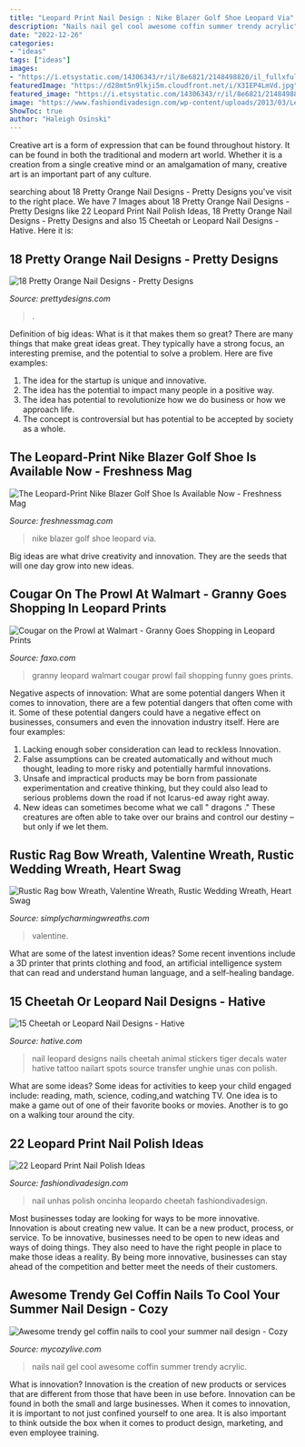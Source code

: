 ```yaml
---
title: "Leopard Print Nail Design : Nike Blazer Golf Shoe Leopard Via"
description: "Nails nail gel cool awesome coffin summer trendy acrylic"
date: "2022-12-26"
categories:
- "ideas"
tags: ["ideas"]
images:
- "https://i.etsystatic.com/14306343/r/il/8e6821/2148498820/il_fullxfull.2148498820_fnc8.jpg"
featuredImage: "https://d28mt5n9lkji5m.cloudfront.net/i/X3IEP4LmVd.jpg"
featured_image: "https://i.etsystatic.com/14306343/r/il/8e6821/2148498820/il_fullxfull.2148498820_fnc8.jpg"
image: "https://www.fashiondivadesign.com/wp-content/uploads/2013/03/Leopard-Print-Nail-Polish-22.jpg"
ShowToc: true
author: "Haleigh Osinski"
---
```



Creative art is a form of expression that can be found throughout history. It can be found in both the traditional and modern art world. Whether it is a creation from a single creative mind or an amalgamation of many, creative art is an important part of any culture.

	

		
searching about 18 Pretty Orange Nail Designs - Pretty Designs you've visit to the right place. We have 7 Images about 18 Pretty Orange Nail Designs - Pretty Designs like 22 Leopard Print Nail Polish Ideas, 18 Pretty Orange Nail Designs - Pretty Designs and also 15 Cheetah or Leopard Nail Designs - Hative. Here it is:
		
    
## 18 Pretty Orange Nail Designs - Pretty Designs

<img loading=lazy src="http://www.prettydesigns.com/wp-content/uploads/2014/08/Orange-Nail-Design-With-Polka-Dots.jpg" onerror="this.onerror=null;this.src='https://tse3.mm.bing.net/th?id=OIP.4SX9u75DHDmoZazfIUWFbAHaLD&amp;pid=15.1';" alt="18 Pretty Orange Nail Designs - Pretty Designs">

_Source: prettydesigns.com_

>. 

	

Definition of big ideas: What is it that makes them so great?
There are many things that make great ideas great. They typically have a strong focus, an interesting premise, and the potential to solve a problem. Here are five examples:
1. The idea for the startup is unique and innovative.
2. The idea has the potential to impact many people in a positive way.
3. The idea has potential to revolutionize how we do business or how we approach life. 
4. The concept is controversial but has potential to be accepted by society as a whole. 

    
## The Leopard-Print Nike Blazer Golf Shoe Is Available Now - Freshness Mag

<img loading=lazy src="https://www.freshnessmag.com/.image/t_share/MTM4MTMwNzkyNDQxMTk0MzQ4/nike-blazer-golf-shoe-01jpg.jpg" onerror="this.onerror=null;this.src='https://tse4.mm.bing.net/th?id=OIP.cKEIT7nn4STXDvw5EbrWBgHaE8&amp;pid=15.1';" alt="The Leopard-Print Nike Blazer Golf Shoe Is Available Now - Freshness Mag">

_Source: freshnessmag.com_

>nike blazer golf shoe leopard via. 

	

Big ideas are what drive creativity and innovation. They are the seeds that will one day grow into new ideas.

    
## Cougar On The Prowl At Walmart - Granny Goes Shopping In Leopard Prints

<img loading=lazy src="https://d28mt5n9lkji5m.cloudfront.net/i/X3IEP4LmVd.jpg" onerror="this.onerror=null;this.src='https://tse3.mm.bing.net/th?id=OIP.x8eqIFOEtkyu1Psd0S085gHaNS&amp;pid=15.1';" alt="Cougar on the Prowl at Walmart - Granny Goes Shopping in Leopard Prints">

_Source: faxo.com_

>granny leopard walmart cougar prowl fail shopping funny goes prints. 

	

Negative aspects of innovation: What are some potential dangers
When it comes to innovation, there are a few potential dangers that often come with it. Some of these potential dangers could have a negative effect on businesses, consumers and even the innovation industry itself. Here are four examples:
1. Lacking enough sober consideration can lead to reckless Innovation.
2. False assumptions can be created automatically and without much thought, leading to more risky and potentially harmful innovations.
3. Unsafe and impractical products may be born from passionate experimentation and creative thinking, but they could also lead to serious problems down the road if not Icarus-ed away right away. 
4. New ideas can sometimes become what we call " dragons ." These creatures are often able to take over our brains and control our destiny – but only if we let them.

    
## Rustic Rag Bow Wreath, Valentine Wreath, Rustic Wedding Wreath, Heart Swag

<img loading=lazy src="https://i.etsystatic.com/14306343/r/il/8e6821/2148498820/il_fullxfull.2148498820_fnc8.jpg" onerror="this.onerror=null;this.src='https://tse3.mm.bing.net/th?id=OIP.Aeqab5jAIRVVTH3V40sGOQHaJ_&amp;pid=15.1';" alt="Rustic Rag bow Wreath, Valentine Wreath, Rustic Wedding Wreath, Heart Swag">

_Source: simplycharmingwreaths.com_

>valentine. 

	

What are some of the latest invention ideas?
Some recent inventions include a 3D printer that prints clothing and food, an artificial intelligence system that can read and understand human language, and a self-healing bandage.

    
## 15 Cheetah Or Leopard Nail Designs - Hative

<img loading=lazy src="https://hative.com/wp-content/uploads/2014/11/cheetah-nail-designs/11-cheetah-leopard-nail-designs.jpg" onerror="this.onerror=null;this.src='https://tse3.mm.bing.net/th?id=OIP.7m7s_O2WgBz_TTqT2DReVgHaLD&amp;pid=15.1';" alt="15 Cheetah or Leopard Nail Designs - Hative">

_Source: hative.com_

>nail leopard designs nails cheetah animal stickers tiger decals water hative tattoo nailart spots source transfer unghie unas con polish. 

	

What are some ideas?
Some ideas for activities to keep your child engaged include: reading, math, science, coding,and watching TV. One idea is to make a game out of one of their favorite books or movies. Another is to go on a walking tour around the city.

    
## 22 Leopard Print Nail Polish Ideas

<img loading=lazy src="https://www.fashiondivadesign.com/wp-content/uploads/2013/03/Leopard-Print-Nail-Polish-22.jpg" onerror="this.onerror=null;this.src='https://tse3.mm.bing.net/th?id=OIP.GH-o7LE3JFUqqQq_NZGK8wHaFj&amp;pid=15.1';" alt="22 Leopard Print Nail Polish Ideas">

_Source: fashiondivadesign.com_

>nail unhas polish oncinha leopardo cheetah fashiondivadesign. 

	

Most businesses today are looking for ways to be more innovative. Innovation is about creating new value. It can be a new product, process, or service. To be innovative, businesses need to be open to new ideas and ways of doing things. They also need to have the right people in place to make those ideas a reality. By being more innovative, businesses can stay ahead of the competition and better meet the needs of their customers.

    
## Awesome Trendy Gel Coffin Nails To Cool Your Summer Nail Design - Cozy

<img loading=lazy src="https://mycozylive.com/wp-content/uploads/2020/08/27.jpg" onerror="this.onerror=null;this.src='https://tse1.mm.bing.net/th?id=OIP.TrUCFjiEamLXUeharEuGjQHaJ3&amp;pid=15.1';" alt="Awesome trendy gel coffin nails to cool your summer nail design - Cozy">

_Source: mycozylive.com_

>nails nail gel cool awesome coffin summer trendy acrylic. 

	

What is innovation?
Innovation is the creation of new products or services that are different from those that have been in use before. Innovation can be found in both the small and large businesses. When it comes to innovation, it is important to not just confined yourself to one area. It is also important to think outside the box when it comes to product design, marketing, and even employee training.

